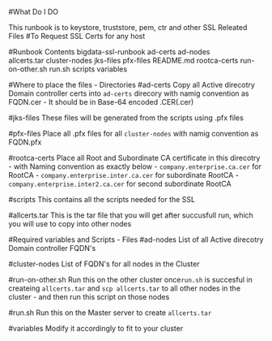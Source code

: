 #What Do I DO

This runbook is to keystore, truststore, pem, ctr and other SSL Releated Files
#To Request SSL Certs for any host


#Runbook Contents
bigdata-ssl-runbook
	ad-certs
	ad-nodes  
	allcerts.tar
	cluster-nodes
	jks-files
	pfx-files
	README.md
	rootca-certs
	run-on-other.sh
	run.sh
	scripts
	variables


#Where to place the files - Directories
#ad-certs
Copy all Active direcotry Domain controller certs into `ad-certs` direcory with namig convention as FQDN.cer
	- It should be in Base-64 encoded .CER(.cer)

#jks-files
These files will be generated from the scripts using .pfx files

#pfx-files
Place all .pfx files for all `cluster-nodes`  with namig convention as FQDN.pfx

#rootca-certs
Place all Root and Subordinate CA certificate in this direcotry
	- with Naming convention as exactly below
		- `company.enterprise.ca.cer` for RootCA
		- `company.enterprise.inter.ca.cer` for subordinate RootCA
		- `company.enterprise.inter2.ca.cer` for second subordinate RootCA

#scripts
This contains all the scripts needed for the SSL

#allcerts.tar
This is the tar file that you will get after succusfull run, which you will use to copy into other nodes



#Required variables and Scripts - Files
#ad-nodes
List of all Active direcotry Domain controller FQDN's

#cluster-nodes
List of FQDN's for all nodes in the Cluster

#run-on-other.sh
Run this on the other cluster once`run.sh` is succesful in createing `allcerts.tar` and `scp allcerts.tar` to all other nodes in the cluster - and then run this script on those nodes

#run.sh
Run this on the Master server to create `allcerts.tar`

#variables
Modify it accordingly to fit to your cluster


